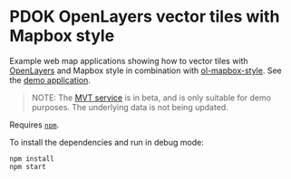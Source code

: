 # PDOK OpenLayers vector tiles with Mapbox style

Example web map applications showing how to vector tiles with [OpenLayers](https://openlayers.org/) and Mapbox style in combination with [ol-mapbox-style](https://github.com/openlayers/ol-mapbox-style). See the [demo application](https://arbakker.github.io/pdok-js-map-examples/openlayers-mvt-epsg3857/index.html).

> NOTE: The [MVT service](https://geodata.nationaalgeoregister.nl/beta/topotiles/{z}/{x}/{y}.pbf) is in beta, and is only suitable for demo purposes. The underlying data is not being updated.

Requires [`npm`](https://www.npmjs.com/).

To install the dependencies and run in debug mode:

```
npm install
npm start
```
